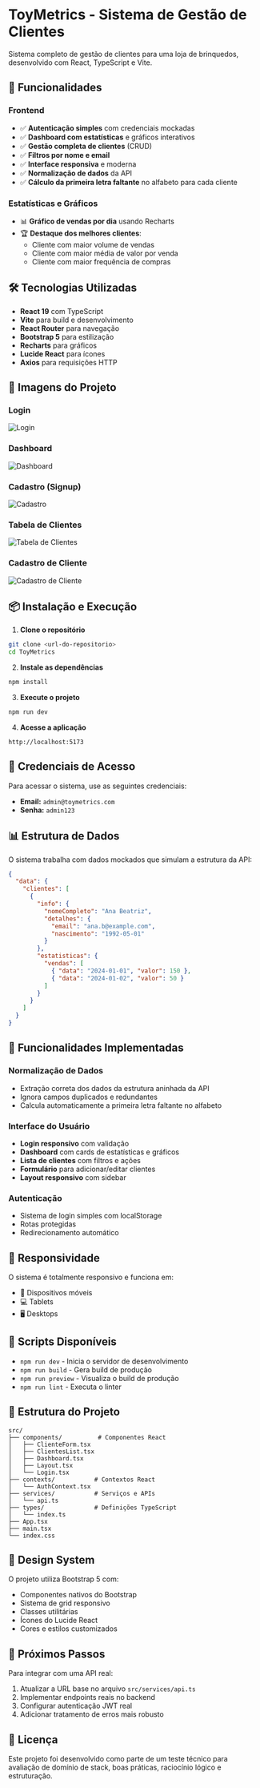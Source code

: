 # ToyMetrics - Sistema de Gestão de Clientes

Sistema completo de gestão de clientes para uma loja de brinquedos, desenvolvido com React, TypeScript e Vite.

## 🚀 Funcionalidades

### Frontend
- ✅ **Autenticação simples** com credenciais mockadas
- ✅ **Dashboard com estatísticas** e gráficos interativos
- ✅ **Gestão completa de clientes** (CRUD)
- ✅ **Filtros por nome e email**
- ✅ **Interface responsiva** e moderna
- ✅ **Normalização de dados** da API
- ✅ **Cálculo da primeira letra faltante** no alfabeto para cada cliente

### Estatísticas e Gráficos
- 📊 **Gráfico de vendas por dia** usando Recharts
- 🏆 **Destaque dos melhores clientes**:
  - Cliente com maior volume de vendas
  - Cliente com maior média de valor por venda
  - Cliente com maior frequência de compras

## 🛠️ Tecnologias Utilizadas

- **React 19** com TypeScript
- **Vite** para build e desenvolvimento
- **React Router** para navegação
- **Bootstrap 5** para estilização
- **Recharts** para gráficos
- **Lucide React** para ícones
- **Axios** para requisições HTTP

## 📸 Imagens do Projeto

### Login
![Login](https://images-pinheiro.s3.us-east-2.amazonaws.com/Login.png)

### Dashboard
![Dashboard](https://images-pinheiro.s3.us-east-2.amazonaws.com/Dashboard.png)

### Cadastro (Signup)
![Cadastro](https://images-pinheiro.s3.us-east-2.amazonaws.com/Singup.png)

### Tabela de Clientes
![Tabela de Clientes](https://images-pinheiro.s3.us-east-2.amazonaws.com/TabelaClientes.png)

### Cadastro de Cliente
![Cadastro de Cliente](https://images-pinheiro.s3.us-east-2.amazonaws.com/CadastroCliente.png)

## 📦 Instalação e Execução

1. **Clone o repositório**
```bash
git clone <url-do-repositorio>
cd ToyMetrics
```

2. **Instale as dependências**
```bash
npm install
```

3. **Execute o projeto**
```bash
npm run dev
```

4. **Acesse a aplicação**
```
http://localhost:5173
```

## 🔐 Credenciais de Acesso

Para acessar o sistema, use as seguintes credenciais:
- **Email:** `admin@toymetrics.com`
- **Senha:** `admin123`

## 📊 Estrutura de Dados

O sistema trabalha com dados mockados que simulam a estrutura da API:

```json
{
  "data": {
    "clientes": [
      {
        "info": {
          "nomeCompleto": "Ana Beatriz",
          "detalhes": {
            "email": "ana.b@example.com",
            "nascimento": "1992-05-01"
          }
        },
        "estatisticas": {
          "vendas": [
            { "data": "2024-01-01", "valor": 150 },
            { "data": "2024-01-02", "valor": 50 }
          ]
        }
      }
    ]
  }
}
```

## 🎯 Funcionalidades Implementadas

### Normalização de Dados
- Extração correta dos dados da estrutura aninhada da API
- Ignora campos duplicados e redundantes
- Calcula automaticamente a primeira letra faltante no alfabeto

### Interface do Usuário
- **Login responsivo** com validação
- **Dashboard** com cards de estatísticas e gráficos
- **Lista de clientes** com filtros e ações
- **Formulário** para adicionar/editar clientes
- **Layout responsivo** com sidebar

### Autenticação
- Sistema de login simples com localStorage
- Rotas protegidas
- Redirecionamento automático

## 📱 Responsividade

O sistema é totalmente responsivo e funciona em:
- 📱 Dispositivos móveis
- 💻 Tablets
- 🖥️ Desktops

## 🔧 Scripts Disponíveis

- `npm run dev` - Inicia o servidor de desenvolvimento
- `npm run build` - Gera build de produção
- `npm run preview` - Visualiza o build de produção
- `npm run lint` - Executa o linter

## 📁 Estrutura do Projeto

```
src/
├── components/          # Componentes React
│   ├── ClienteForm.tsx
│   ├── ClientesList.tsx
│   ├── Dashboard.tsx
│   ├── Layout.tsx
│   └── Login.tsx
├── contexts/           # Contextos React
│   └── AuthContext.tsx
├── services/           # Serviços e APIs
│   └── api.ts
├── types/              # Definições TypeScript
│   └── index.ts
├── App.tsx
├── main.tsx
└── index.css
```

## 🎨 Design System

O projeto utiliza Bootstrap 5 com:
- Componentes nativos do Bootstrap
- Sistema de grid responsivo
- Classes utilitárias
- Ícones do Lucide React
- Cores e estilos customizados

## 🚀 Próximos Passos

Para integrar com uma API real:
1. Atualizar a URL base no arquivo `src/services/api.ts`
2. Implementar endpoints reais no backend
3. Configurar autenticação JWT real
4. Adicionar tratamento de erros mais robusto

## 📄 Licença

Este projeto foi desenvolvido como parte de um teste técnico para avaliação de domínio de stack, boas práticas, raciocínio lógico e estruturação.
